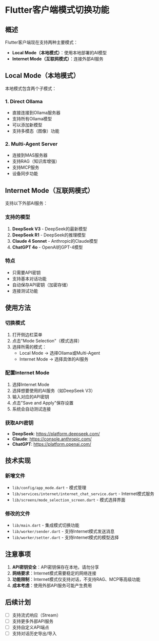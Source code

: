 # Flutter客户端模式切换功能

## 概述

Flutter客户端现在支持两种主要模式：
- **Local Mode（本地模式）**：使用本地部署的AI模型
- **Internet Mode（互联网模式）**：连接外部AI服务

## Local Mode（本地模式）

本地模式包含两个子模式：

### 1. Direct Ollama
- 直接连接到Ollama服务器
- 支持所有Ollama模型
- 可以添加新模型
- 支持多模态（图像）功能

### 2. Multi-Agent Server
- 连接到MAS服务器
- 支持RAG（知识库增强）
- 支持MCP服务
- 设备同步功能

## Internet Mode（互联网模式）

支持以下外部AI服务：

### 支持的模型
1. **DeepSeek V3** - DeepSeek的最新模型
2. **DeepSeek R1** - DeepSeek的推理模型
3. **Claude 4 Sonnet** - Anthropic的Claude模型
4. **ChatGPT 4o** - OpenAI的GPT-4模型

### 特点
- 只需要API密钥
- 支持基本对话功能
- 自动保存API密钥（加密存储）
- 连接测试功能

## 使用方法

### 切换模式

1. 打开侧边栏菜单
2. 点击"Mode Selection"（模式选择）
3. 选择所需的模式：
   - Local Mode → 选择Ollama或Multi-Agent
   - Internet Mode → 选择具体的AI服务

### 配置Internet Mode

1. 选择Internet Mode
2. 选择想要使用的AI服务（如DeepSeek V3）
3. 输入对应的API密钥
4. 点击"Save and Apply"保存设置
5. 系统会自动测试连接

### 获取API密钥

- **DeepSeek**: https://platform.deepseek.com/
- **Claude**: https://console.anthropic.com/
- **ChatGPT**: https://platform.openai.com/

## 技术实现

### 新增文件
- `lib/config/app_mode.dart` - 模式管理
- `lib/services/internet/internet_chat_service.dart` - Internet模式服务
- `lib/screens/mode_selection_screen.dart` - 模式选择界面

### 修改的文件
- `lib/main.dart` - 集成模式切换功能
- `lib/worker/sender.dart` - 支持Internet模式发送消息
- `lib/worker/setter.dart` - 支持Internet模式的模型选择

## 注意事项

1. **API密钥安全**：API密钥保存在本地，请勿分享
2. **网络要求**：Internet模式需要稳定的网络连接
3. **功能限制**：Internet模式仅支持对话，不支持RAG、MCP等高级功能
4. **成本考虑**：使用外部API服务可能产生费用

## 后续计划

- [ ] 支持流式响应（Stream）
- [ ] 支持更多外部API服务
- [ ] 支持自定义API端点
- [ ] 支持对话历史导出/导入
